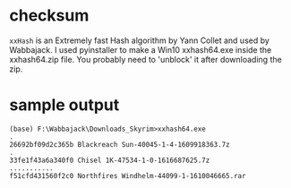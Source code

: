 # checksum

`xxHash` is an Extremely fast Hash algorithm by Yann Collet and used by Wabbajack.
I used pyinstaller to make a Win10 xxhash64.exe inside the xxhash64.zip file.
You probably need to 'unblock' it after downloading the zip.

# sample output
```
(base) F:\Wabbajack\Downloads_Skyrim>xxhash64.exe   
.   
26692bf09d2c365b Blackreach Sun-40045-1-4-1609918363.7z   
.   
33fe1f43a6a340f0 Chisel 1K-47534-1-0-1616687625.7z   
...........   
f51cfd431560f2c0 Northfires Windhelm-44099-1-1610046665.rar   
```
